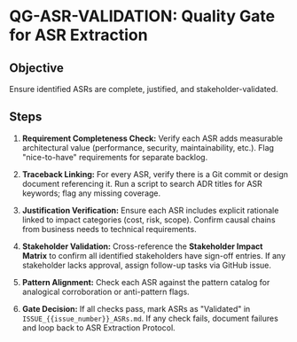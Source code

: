 # QG-ASR-VALIDATION: Quality Gate for ASR Extraction

## Objective
Ensure identified ASRs are complete, justified, and stakeholder-validated.

## Steps

1. **Requirement Completeness Check:** Verify each ASR adds measurable architectural value (performance, security, maintainability, etc.). Flag "nice-to-have" requirements for separate backlog.

2. **Traceback Linking:** For every ASR, verify there is a Git commit or design document referencing it. Run a script to search ADR titles for ASR keywords; flag any missing coverage.

3. **Justification Verification:** Ensure each ASR includes explicit rationale linked to impact categories (cost, risk, scope). Confirm causal chains from business needs to technical requirements.

4. **Stakeholder Validation:** Cross-reference the **Stakeholder Impact Matrix** to confirm all identified stakeholders have sign-off entries. If any stakeholder lacks approval, assign follow-up tasks via GitHub issue.

5. **Pattern Alignment:** Check each ASR against the pattern catalog for analogical corroboration or anti-pattern flags.

6. **Gate Decision:** If all checks pass, mark ASRs as "Validated" in `ISSUE_{{issue_number}}_ASRs.md`. If any check fails, document failures and loop back to ASR Extraction Protocol.